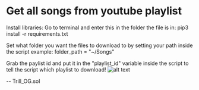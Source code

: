 # Get all songs from youtube playlist

Install libraries:
Go to terminal and enter this in the folder the file is in:
pip3 install -r requirements.txt

Set what folder you want the files to download to by setting your path inside the script example: folder_path = "~/Songs"

Grab the paylist id and put it in the "playlist_id" variable inside the script to tell the script which playlist to download!
![alt text](https://cdn.glitch.global/bca40693-5798-4926-a7e7-2e6d3b03cb67/get_playlist_id?v=1680177480879)


-- Trill_OG.sol
